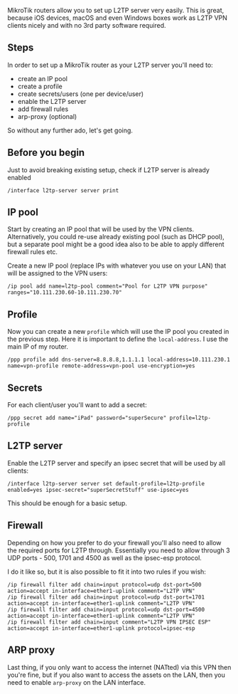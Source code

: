 MikroTik routers allow you to set up L2TP server very easily.
This is great, because iOS devices, macOS and even Windows boxes work as L2TP VPN clients nicely and with no 3rd party software required.

## Steps
In order to set up a MikroTik router as your L2TP server you'll need to:
- create an IP pool 
- create a profile
- create secrets/users (one per device/user)
- enable the L2TP server
- add firewall rules
- arp-proxy (optional)

So without any further ado, let's get going.

## Before you begin
Just to avoid breaking existing setup, check if L2TP server is already enabled

```
/interface l2tp-server server print
```

## IP pool

Start by creating an IP pool that will be used by the VPN clients.
Alternatively, you could re-use already existing pool (such as DHCP pool), but a separate pool might be a good idea also to be able to apply different firewall rules etc.

Create a new IP pool (replace IPs with whatever you use on your LAN) that will be assigned to the VPN users:
```
/ip pool add name=l2tp-pool comment="Pool for L2TP VPN purpose" ranges="10.111.230.60-10.111.230.70"
```

## Profile

Now you can create a new `profile` which will use the IP pool you created in the previous step.
Here it is important to define the `local-address`. I use the main IP of my router.

```
/ppp profile add dns-server=8.8.8.8,1.1.1.1 local-address=10.111.230.1 name=vpn-profile remote-address=vpn-pool use-encryption=yes
```

## Secrets

For each client/user you'll want to add a secret:

```
/ppp secret add name="iPad" password="superSecure" profile=l2tp-profile
```

## L2TP server

Enable the L2TP server and specify an ipsec secret that will be used by all clients:

```
/interface l2tp-server server set default-profile=l2tp-profile enabled=yes ipsec-secret="superSecretStuff" use-ipsec=yes
```

This should be enough for a basic setup.


## Firewall

Depending on how you prefer to do your firewall you'll also need to allow the required ports for L2TP through.
Essentially you need to allow through 3 UDP ports - 500, 1701 and 4500 as well as the ipsec-esp protocol.

I do it like so, but it is also possible to fit it into two rules if you wish:

```
/ip firewall filter add chain=input protocol=udp dst-port=500 action=accept in-interface=ether1-uplink comment="L2TP VPN"
/ip firewall filter add chain=input protocol=udp dst-port=1701 action=accept in-interface=ether1-uplink comment="L2TP VPN"
/ip firewall filter add chain=input protocol=udp dst-port=4500 action=accept in-interface=ether1-uplink comment="L2TP VPN"
/ip firewall filter add chain=input comment="L2TP VPN IPSEC ESP" action=accept in-interface=ether1-uplink protocol=ipsec-esp
```

## ARP proxy

Last thing, if you only want to access the internet (NATted) via this VPN then you're fine, but if you also want to access the assets on the LAN, then you need to enable `arp-proxy` on the LAN interface.
